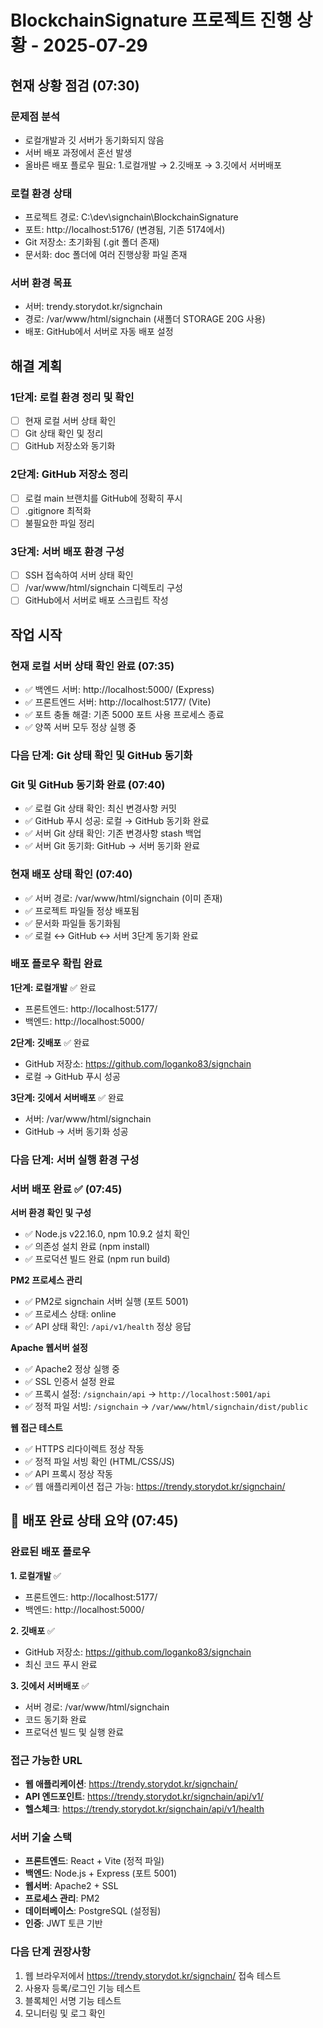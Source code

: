 # BlockchainSignature 프로젝트 진행 상황 - 2025-07-29

## 현재 상황 점검 (07:30)

### 문제점 분석
- 로컬개발과 깃 서버가 동기화되지 않음
- 서버 배포 과정에서 혼선 발생
- 올바른 배포 플로우 필요: 1.로컬개발 → 2.깃배포 → 3.깃에서 서버배포

### 로컬 환경 상태
- 프로젝트 경로: C:\dev\signchain\BlockchainSignature
- 포트: http://localhost:5176/ (변경됨, 기존 5174에서)
- Git 저장소: 초기화됨 (.git 폴더 존재)
- 문서화: doc 폴더에 여러 진행상황 파일 존재

### 서버 환경 목표
- 서버: trendy.storydot.kr/signchain
- 경로: /var/www/html/signchain (새폴더 STORAGE 20G 사용)
- 배포: GitHub에서 서버로 자동 배포 설정

## 해결 계획

### 1단계: 로컬 환경 정리 및 확인
- [ ] 현재 로컬 서버 상태 확인
- [ ] Git 상태 확인 및 정리
- [ ] GitHub 저장소와 동기화

### 2단계: GitHub 저장소 정리
- [ ] 로컬 main 브랜치를 GitHub에 정확히 푸시
- [ ] .gitignore 최적화
- [ ] 불필요한 파일 정리

### 3단계: 서버 배포 환경 구성
- [ ] SSH 접속하여 서버 상태 확인
- [ ] /var/www/html/signchain 디렉토리 구성
- [ ] GitHub에서 서버로 배포 스크립트 작성

## 작업 시작

### 현재 로컬 서버 상태 확인 완료 (07:35)
- ✅ 백엔드 서버: http://localhost:5000/ (Express)
- ✅ 프론트엔드 서버: http://localhost:5177/ (Vite)
- ✅ 포트 충돌 해결: 기존 5000 포트 사용 프로세스 종료
- ✅ 양쪽 서버 모두 정상 실행 중

### 다음 단계: Git 상태 확인 및 GitHub 동기화

### Git 및 GitHub 동기화 완료 (07:40)
- ✅ 로컬 Git 상태 확인: 최신 변경사항 커밋
- ✅ GitHub 푸시 성공: 로컬 → GitHub 동기화 완료
- ✅ 서버 Git 상태 확인: 기존 변경사항 stash 백업
- ✅ 서버 Git 동기화: GitHub → 서버 동기화 완료

### 현재 배포 상태 확인 (07:40)
- ✅ 서버 경로: /var/www/html/signchain (이미 존재)
- ✅ 프로젝트 파일들 정상 배포됨
- ✅ 문서화 파일들 동기화됨
- ✅ 로컬 ↔ GitHub ↔ 서버 3단계 동기화 완료

### 배포 플로우 확립 완료
**1단계: 로컬개발** ✅ 완료
- 프론트엔드: http://localhost:5177/
- 백엔드: http://localhost:5000/

**2단계: 깃배포** ✅ 완료  
- GitHub 저장소: https://github.com/loganko83/signchain
- 로컬 → GitHub 푸시 성공

**3단계: 깃에서 서버배포** ✅ 완료
- 서버: /var/www/html/signchain
- GitHub → 서버 동기화 성공

### 다음 단계: 서버 실행 환경 구성

### 서버 배포 완료 ✅ (07:45)
**서버 환경 확인 및 구성**
- ✅ Node.js v22.16.0, npm 10.9.2 설치 확인
- ✅ 의존성 설치 완료 (npm install)
- ✅ 프로덕션 빌드 완료 (npm run build)

**PM2 프로세스 관리**
- ✅ PM2로 signchain 서버 실행 (포트 5001)
- ✅ 프로세스 상태: online
- ✅ API 상태 확인: `/api/v1/health` 정상 응답

**Apache 웹서버 설정**
- ✅ Apache2 정상 실행 중
- ✅ SSL 인증서 설정 완료
- ✅ 프록시 설정: `/signchain/api` → `http://localhost:5001/api`
- ✅ 정적 파일 서빙: `/signchain` → `/var/www/html/signchain/dist/public`

**웹 접근 테스트**
- ✅ HTTPS 리다이렉트 정상 작동
- ✅ 정적 파일 서빙 확인 (HTML/CSS/JS)
- ✅ API 프록시 정상 작동
- ✅ 웹 애플리케이션 접근 가능: https://trendy.storydot.kr/signchain/

## 🎉 배포 완료 상태 요약 (07:45)

### 완료된 배포 플로우
**1. 로컬개발** ✅ 
- 프론트엔드: http://localhost:5177/
- 백엔드: http://localhost:5000/

**2. 깃배포** ✅
- GitHub 저장소: https://github.com/loganko83/signchain
- 최신 코드 푸시 완료

**3. 깃에서 서버배포** ✅
- 서버 경로: /var/www/html/signchain
- 코드 동기화 완료
- 프로덕션 빌드 및 실행 완료

### 접근 가능한 URL
- **웹 애플리케이션**: https://trendy.storydot.kr/signchain/
- **API 엔드포인트**: https://trendy.storydot.kr/signchain/api/v1/
- **헬스체크**: https://trendy.storydot.kr/signchain/api/v1/health

### 서버 기술 스택
- **프론트엔드**: React + Vite (정적 파일)
- **백엔드**: Node.js + Express (포트 5001)
- **웹서버**: Apache2 + SSL
- **프로세스 관리**: PM2
- **데이터베이스**: PostgreSQL (설정됨)
- **인증**: JWT 토큰 기반

### 다음 단계 권장사항
1. 웹 브라우저에서 https://trendy.storydot.kr/signchain/ 접속 테스트
2. 사용자 등록/로그인 기능 테스트
3. 블록체인 서명 기능 테스트
4. 모니터링 및 로그 확인
